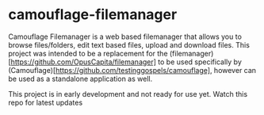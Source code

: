 # camouflage-filemanager

Camouflage Filemanager is a web based filemanager that allows you to browse files/folders, edit text based files, upload and download files. This project was intended to be a replacement for the (filemanager)[https://github.com/OpusCapita/filemanager] to be used specifically by (Camouflage)[https://github.com/testinggospels/camouflage], however can be used as a standalone application as well.

This project is in early development and not ready for use yet. Watch this repo for latest updates